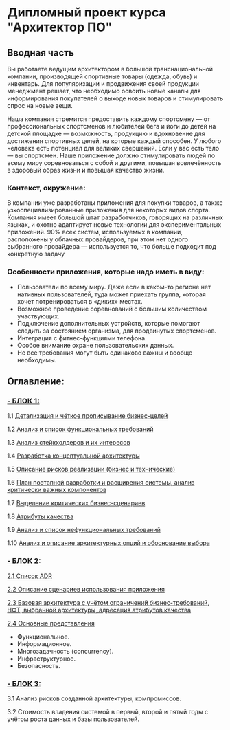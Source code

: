 # Дипломный проект курса "Архитектор ПО"

## Вводная часть

Вы работаете ведущим архитектором в большой транснациональной компании, производящей спортивные товары (одежда, обувь) и инвентарь. 
Для популяризации и продвижения своей продукции менеджмент решает, что необходимо освоить новые каналы для информирования покупателей о выходе новых товаров и стимулировать спрос на новые вещи. 

Наша компания стремится предоставить каждому спортсмену — от профессиональных спортсменов и любителей бега и йоги до детей на детской площадке — возможность, 
продукцию и вдохновение для достижения спортивных целей, на которые каждый способен. У любого человека есть потенциал для великих свершений. 
Если у вас есть тело — вы спортсмен. 
Наше приложение должно стимулировать людей по всему миру соревноваться с собой и другими, повышая вовлечённость в здоровый образ жизни и повышая качество жизни. 

### Контекст, окружение:

В компании уже разработаны приложения для покупки товаров, а также узкоспециализированные приложения для некоторых видов спорта. Компания имеет большой штат разработчиков, говорящих на различных языках, и охотно адаптирует новые технологии для экспериментальных приложений. 90% всех систем, используемых в компании, расположены у облачных провайдеров, при этом нет одного выбранного провайдера — используется то, что больше подходит под конкретную задачу

### Особенности приложения, которые надо иметь в виду: 
- Пользователи по всему миру. Даже если в каком-то регионе нет нативных пользователей, туда может приехать группа, которая хочет потренироваться в «диких» местах. 
- Возможное проведение соревнований с большим количеством участвующих.
- Подключение дополнительных устройств, которые помогают следить за состоянием организма, для продвинутых спортсменов. 
- Интеграция с фитнес-функциями телефона. 
- Особое внимание охране пользовательских данных.
- Не все требования могут быть одинаково важны и вообще необходимы.

## Оглавление:

### [- БЛОК 1:](https://github.com/butorovnv/Software-Architecture-Diploma/blob/main/task1-10.md)


1.1 [Детализация и чёткое прописывание бизнес-целей](https://github.com/butorovnv/Software-Architecture-Diploma/blob/main/task1-10.md#11-%D0%B4%D0%B5%D1%82%D0%B0%D0%BB%D0%B8%D0%B7%D0%B0%D1%86%D0%B8%D1%8F-%D0%B8-%D1%87%D1%91%D1%82%D0%BA%D0%BE%D0%B5-%D0%BF%D1%80%D0%BE%D0%BF%D0%B8%D1%81%D1%8B%D0%B2%D0%B0%D0%BD%D0%B8%D0%B5-%D0%B1%D0%B8%D0%B7%D0%BD%D0%B5%D1%81-%D1%86%D0%B5%D0%BB%D0%B5%D0%B9)

1.2 [Анализ и список функциональных требований](https://github.com/butorovnv/Software-Architecture-Diploma/blob/main/task1-10.md#12-%D0%B0%D0%BD%D0%B0%D0%BB%D0%B8%D0%B7-%D0%B8-%D1%81%D0%BF%D0%B8%D1%81%D0%BE%D0%BA-%D1%84%D1%83%D0%BD%D0%BA%D1%86%D0%B8%D0%BE%D0%BD%D0%B0%D0%BB%D1%8C%D0%BD%D1%8B%D1%85-%D1%82%D1%80%D0%B5%D0%B1%D0%BE%D0%B2%D0%B0%D0%BD%D0%B8%D0%B9)

1.3 [Анализ стейкхолдеров и их интересов](https://github.com/butorovnv/Software-Architecture-Diploma/blob/main/task1-10.md#13-%D0%B0%D0%BD%D0%B0%D0%BB%D0%B8%D0%B7-%D1%81%D1%82%D0%B5%D0%B9%D0%BA%D1%85%D0%BE%D0%BB%D0%B4%D0%B5%D1%80%D0%BE%D0%B2-%D0%B8-%D0%B8%D1%85-%D0%B8%D0%BD%D1%82%D0%B5%D1%80%D0%B5%D1%81%D0%BE%D0%B2)

1.4 [Разработка концептуальной архитектуры](https://github.com/butorovnv/Software-Architecture-Diploma/blob/main/task1-10.md#14-%D1%80%D0%B0%D0%B7%D1%80%D0%B0%D0%B1%D0%BE%D1%82%D0%BA%D0%B0-%D0%BA%D0%BE%D0%BD%D1%86%D0%B5%D0%BF%D1%82%D1%83%D0%B0%D0%BB%D1%8C%D0%BD%D0%BE%D0%B9-%D0%B0%D1%80%D1%85%D0%B8%D1%82%D0%B5%D0%BA%D1%82%D1%83%D1%80%D1%8B)

1.5 [Описание рисков реализации (бизнес и технические)](https://github.com/butorovnv/Software-Architecture-Diploma/blob/main/task1-10.md#15-%D0%BE%D0%BF%D0%B8%D1%81%D0%B0%D0%BD%D0%B8%D0%B5-%D1%80%D0%B8%D1%81%D0%BA%D0%BE%D0%B2-%D1%80%D0%B5%D0%B0%D0%BB%D0%B8%D0%B7%D0%B0%D1%86%D0%B8%D0%B8-%D0%B1%D0%B8%D0%B7%D0%BD%D0%B5%D1%81-%D0%B8-%D1%82%D0%B5%D1%85%D0%BD%D0%B8%D1%87%D0%B5%D1%81%D0%BA%D0%B8%D0%B5)

1.6 [План поэтапной разработки и расширения системы, анализ критически важных компонентов](https://github.com/butorovnv/Software-Architecture-Diploma/blob/main/task1-10.md#16-%D0%BF%D0%BB%D0%B0%D0%BD-%D0%BF%D0%BE%D1%8D%D1%82%D0%B0%D0%BF%D0%BD%D0%BE%D0%B9-%D1%80%D0%B0%D0%B7%D1%80%D0%B0%D0%B1%D0%BE%D1%82%D0%BA%D0%B8-%D0%B8-%D1%80%D0%B0%D1%81%D1%88%D0%B8%D1%80%D0%B5%D0%BD%D0%B8%D1%8F-%D1%81%D0%B8%D1%81%D1%82%D0%B5%D0%BC%D1%8B-%D0%B0%D0%BD%D0%B0%D0%BB%D0%B8%D0%B7-%D0%BA%D1%80%D0%B8%D1%82%D0%B8%D1%87%D0%B5%D1%81%D0%BA%D0%B8-%D0%B2%D0%B0%D0%B6%D0%BD%D1%8B%D1%85-%D0%BA%D0%BE%D0%BC%D0%BF%D0%BE%D0%BD%D0%B5%D0%BD%D1%82%D0%BE%D0%B2)

1.7 [Выделение критических бизнес-сценариев](https://github.com/butorovnv/Software-Architecture-Diploma/blob/main/task1-10.md#17-%D0%B2%D1%8B%D0%B4%D0%B5%D0%BB%D0%B5%D0%BD%D0%B8%D0%B5-%D0%BA%D1%80%D0%B8%D1%82%D0%B8%D1%87%D0%B5%D1%81%D0%BA%D0%B8%D1%85-%D0%B1%D0%B8%D0%B7%D0%BD%D0%B5%D1%81-%D1%81%D1%86%D0%B5%D0%BD%D0%B0%D1%80%D0%B8%D0%B5%D0%B2)

1.8 [Атрибуты качества](https://github.com/butorovnv/Software-Architecture-Diploma/blob/main/task1-10.md#18-%D0%B0%D1%82%D1%80%D0%B8%D0%B1%D1%83%D1%82%D1%8B-%D0%BA%D0%B0%D1%87%D0%B5%D1%81%D1%82%D0%B2%D0%B0)

1.9 [Анализ и список нефункциональных требований](https://github.com/butorovnv/Software-Architecture-Diploma/blob/main/task1-10.md#19-%D0%B0%D0%BD%D0%B0%D0%BB%D0%B8%D0%B7-%D0%B8-%D1%81%D0%BF%D0%B8%D1%81%D0%BE%D0%BA-%D0%BD%D0%B5%D1%84%D1%83%D0%BD%D0%BA%D1%86%D0%B8%D0%BE%D0%BD%D0%B0%D0%BB%D1%8C%D0%BD%D1%8B%D1%85-%D1%82%D1%80%D0%B5%D0%B1%D0%BE%D0%B2%D0%B0%D0%BD%D0%B8%D0%B9)

1.10 [Анализ и описание архитектурных опций и обоснование выбора](https://github.com/butorovnv/Software-Architecture-Diploma/blob/main/task1-10.md#110-%D0%B0%D0%BD%D0%B0%D0%BB%D0%B8%D0%B7-%D0%B8-%D0%BE%D0%BF%D0%B8%D1%81%D0%B0%D0%BD%D0%B8%D0%B5-%D0%B0%D1%80%D1%85%D0%B8%D1%82%D0%B5%D0%BA%D1%82%D1%83%D1%80%D0%BD%D1%8B%D1%85-%D0%BE%D0%BF%D1%86%D0%B8%D0%B9-%D0%B8-%D0%BE%D0%B1%D0%BE%D1%81%D0%BD%D0%BE%D0%B2%D0%B0%D0%BD%D0%B8%D0%B5-%D0%B2%D1%8B%D0%B1%D0%BE%D1%80%D0%B0)



### [- БЛОК 2:](https://github.com/butorovnv/Software-Architecture-Diploma/blob/main/task2.1-2.4.md)

[2.1 Список ADR](https://github.com/butorovnv/Software-Architecture-Diploma/blob/main/ADR.md)

[2.2 Описание сценариев использования приложения](https://github.com/butorovnv/Software-Architecture-Diploma/blob/main/scenarios.md)

[2.3 Базовая архитектура с учётом ограничений бизнес-требований, НФТ, выбранной архитектуры, адресация атрибутов качества](https://github.com/butorovnv/Software-Architecture-Diploma/blob/main/scenarios.md)

[2.4 Основные представления](https://github.com/butorovnv/Software-Architecture-Diploma/blob/main/predstavleniya.md)

- Функциональное. 
- Информационное.
- Многозадачность (concurrency).
- Инфраструктурное.
- Безопасность.

  
### [- БЛОК 3:](https://github.com/butorovnv/Software-Architecture-Diploma/blob/main/task3.1-3.2.md)
3.1 Анализ рисков созданной архитектуры, компромиссов.

3.2 Стоимость владения системой в первый, второй и пятый годы с учётом роста данных и базы пользователей. 





